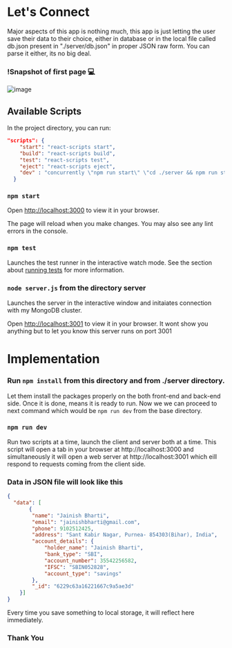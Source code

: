 # Let's Connect

Major aspects of this app is nothing much, this app is just letting the user save their data to their choice, either in database or in the local file called db.json present in "./server/db.json" in proper JSON raw form. You can parse it either, its no big deal.

### !Snapshot of first page 💻

![image](https://user-images.githubusercontent.com/66702922/157653980-edda455e-fe5d-43c8-8e7b-ec299b459bbf.png)


## Available Scripts

In the project directory, you can run:
```json
"scripts": {
    "start": "react-scripts start",
    "build": "react-scripts build",
    "test": "react-scripts test",
    "eject": "react-scripts eject",
    "dev" : "concurrently \"npm run start\" \"cd ./server && npm run start \""
  }
```

### `npm start`


Open [http://localhost:3000](http://localhost:3000) to view it in your browser.

The page will reload when you make changes.
You may also see any lint errors in the console.

### `npm test`

Launches the test runner in the interactive watch mode.
See the section about [running tests](https://facebook.github.io/create-react-app/docs/running-tests) for more information.


### `node server.js` from the directory server

Launches the server in the interactive window and initaiates connection with my MongoDB cluster.

Open [http://localhost:3001](http://localhost:3001) to view it in your browser. It wont show you anything but to let you know this server runs on port 3001

# Implementation

### Run `npm install` from this directory and from ./server directory.

Let them install the packages properly on the both front-end and back-end side. Once it is done, means it is ready to run. Now we we can proceed to next command which would be `npm run dev` from the base directory.

### `npm run dev`

Run two scripts at a time, launch the client and server both at a time.
This script will open a tab in your browser at http://localhost:3000 and simultaneously it will open a web server at http://localhost:3001 which eill respond to requests coming from the client side.


### Data in JSON file will look like this 

```json
{
  "data": [
	   {
		"name": "Jainish Bharti",
		"email": "jainishbharti@gmail.com",
		"phone": 9102512425,
		"address": "Sant Kabir Nagar, Purnea- 854303(Bihar), India",
		"account_details": {
			"holder_name": "Jainish Bharti",
			"bank_type": "SBI",
			"account_number": 35542256582,
			"IFSC": "SBIN052828",
			"account_type": "savings"
		},
		"_id": "6229c63a16221667c9a5ae3d"
	}]
}
```

Every time you save something to local storage, it will reflect here immediately.

### Thank You
